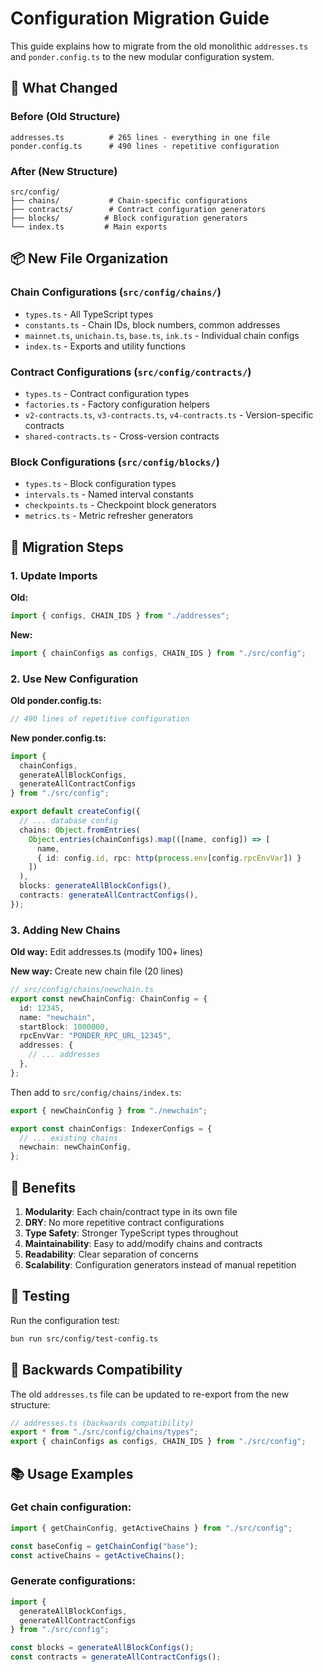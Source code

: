 # Configuration Migration Guide

This guide explains how to migrate from the old monolithic `addresses.ts` and `ponder.config.ts` to the new modular configuration system.

## 🔄 What Changed

### Before (Old Structure)
```
addresses.ts          # 265 lines - everything in one file
ponder.config.ts      # 490 lines - repetitive configuration
```

### After (New Structure) 
```
src/config/
├── chains/           # Chain-specific configurations
├── contracts/        # Contract configuration generators  
├── blocks/          # Block configuration generators
└── index.ts         # Main exports
```

## 📦 New File Organization

### Chain Configurations (`src/config/chains/`)
- `types.ts` - All TypeScript types
- `constants.ts` - Chain IDs, block numbers, common addresses
- `mainnet.ts`, `unichain.ts`, `base.ts`, `ink.ts` - Individual chain configs
- `index.ts` - Exports and utility functions

### Contract Configurations (`src/config/contracts/`)
- `types.ts` - Contract configuration types
- `factories.ts` - Factory configuration helpers
- `v2-contracts.ts`, `v3-contracts.ts`, `v4-contracts.ts` - Version-specific contracts
- `shared-contracts.ts` - Cross-version contracts

### Block Configurations (`src/config/blocks/`)
- `types.ts` - Block configuration types
- `intervals.ts` - Named interval constants
- `checkpoints.ts` - Checkpoint block generators
- `metrics.ts` - Metric refresher generators

## 🚀 Migration Steps

### 1. Update Imports

**Old:**
```typescript
import { configs, CHAIN_IDS } from "./addresses";
```

**New:**
```typescript
import { chainConfigs as configs, CHAIN_IDS } from "./src/config";
```

### 2. Use New Configuration

**Old ponder.config.ts:**
```typescript
// 490 lines of repetitive configuration
```

**New ponder.config.ts:**
```typescript
import { 
  chainConfigs, 
  generateAllBlockConfigs, 
  generateAllContractConfigs 
} from "./src/config";

export default createConfig({
  // ... database config
  chains: Object.fromEntries(
    Object.entries(chainConfigs).map(([name, config]) => [
      name,
      { id: config.id, rpc: http(process.env[config.rpcEnvVar]) }
    ])
  ),
  blocks: generateAllBlockConfigs(),
  contracts: generateAllContractConfigs(),
});
```

### 3. Adding New Chains

**Old way:** Edit addresses.ts (modify 100+ lines)

**New way:** Create new chain file (20 lines)
```typescript
// src/config/chains/newchain.ts
export const newChainConfig: ChainConfig = {
  id: 12345,
  name: "newchain",
  startBlock: 1000000,
  rpcEnvVar: "PONDER_RPC_URL_12345",
  addresses: {
    // ... addresses
  },
};
```

Then add to `src/config/chains/index.ts`:
```typescript
export { newChainConfig } from "./newchain";

export const chainConfigs: IndexerConfigs = {
  // ... existing chains
  newchain: newChainConfig,
};
```

## 🎯 Benefits

1. **Modularity**: Each chain/contract type in its own file
2. **DRY**: No more repetitive contract configurations
3. **Type Safety**: Stronger TypeScript types throughout
4. **Maintainability**: Easy to add/modify chains and contracts
5. **Readability**: Clear separation of concerns
6. **Scalability**: Configuration generators instead of manual repetition

## 🧪 Testing

Run the configuration test:
```bash
bun run src/config/test-config.ts
```

## 🔄 Backwards Compatibility

The old `addresses.ts` file can be updated to re-export from the new structure:

```typescript
// addresses.ts (backwards compatibility)
export * from "./src/config/chains/types";
export { chainConfigs as configs, CHAIN_IDS } from "./src/config";
```

## 📚 Usage Examples

### Get chain configuration:
```typescript
import { getChainConfig, getActiveChains } from "./src/config";

const baseConfig = getChainConfig("base");
const activeChains = getActiveChains();
```

### Generate configurations:
```typescript
import { 
  generateAllBlockConfigs,
  generateAllContractConfigs 
} from "./src/config";

const blocks = generateAllBlockConfigs();
const contracts = generateAllContractConfigs();
```